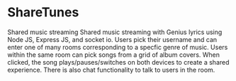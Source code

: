 # ShareTunes
Shared music streaming
Shared music streaming with Genius lyrics using Node JS, Express JS, and socket io. Users pick their username and can enter one of many rooms corresponding to a specfic genre of music. Users within the same room can pick songs from a grid of album covers. When clicked, the song plays/pauses/switches on both devices to create a shared experience. There is also chat functionality to talk to users in the room. 
